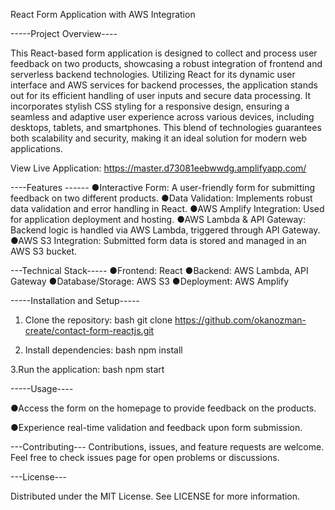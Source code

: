 React Form Application with AWS Integration

-----Project Overview----

This React-based form application is designed to collect and process user feedback on two products, showcasing a robust integration of frontend and serverless backend technologies. Utilizing React for its dynamic user interface and AWS services for backend processes, the application stands out for its efficient handling of user inputs and secure data processing. It incorporates stylish CSS styling for a responsive design, ensuring a seamless and adaptive user experience across various devices, including desktops, tablets, and smartphones. This blend of technologies guarantees both scalability and security, making it an ideal solution for modern web applications.

View Live Application: https://master.d73081eebwwdg.amplifyapp.com/

----Features ------
●Interactive Form: A user-friendly form for submitting feedback on two different products.
●Data Validation: Implements robust data validation and error handling in React.
●AWS Amplify Integration: Used for application deployment and hosting.
●AWS Lambda & API Gateway: Backend logic is handled via AWS Lambda, triggered through API Gateway.
●AWS S3 Integration: Submitted form data is stored and managed in an AWS S3 bucket.

---Technical Stack-----
●Frontend: React
●Backend: AWS Lambda, API Gateway
●Database/Storage: AWS S3
●Deployment: AWS Amplify

-----Installation and Setup-----

1. Clone the repository:
   bash
   git clone https://github.com/okanozman-create/contact-form-reactjs.git

2. Install dependencies:
   bash
   npm install

3.Run the application:
bash
npm start

-----Usage----

●Access the form on the homepage to provide feedback on the products.

●Experience real-time validation and feedback upon form submission.

---Contributing---
Contributions, issues, and feature requests are welcome. Feel free to check issues page for open problems or discussions.

---License---

Distributed under the MIT License. See LICENSE for more information.
